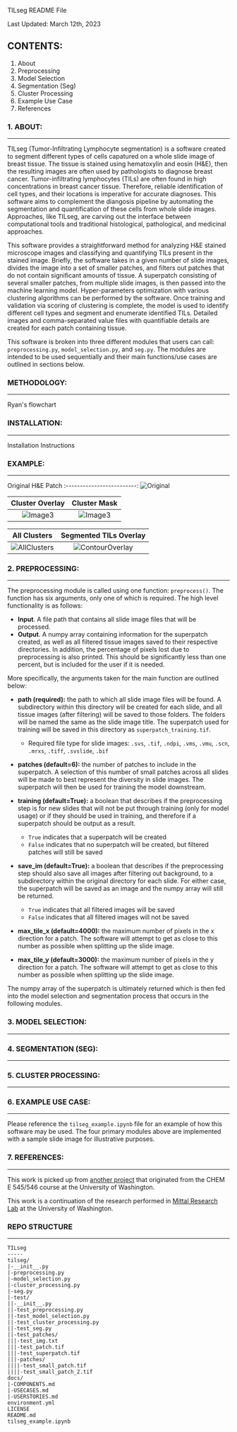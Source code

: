 TILseg README File

Last Updated: March 12th, 2023

## CONTENTS: ##
1. About
2. Preprocessing
3. Model Selection
4. Segmentation (Seg)
5. Cluster Processing
6. Example Use Case
7. References

### 1. ABOUT: ###
- - - -
TILseg (Tumor-Infiltrating Lymphocyte segmentation) is a software created to segment different types of cells capatured on a whole slide image of breast tissue. The tissue is stained using hematoxylin and eosin (H&E), then the resulting images are often used by pathologists to diagnose breast cancer. Tumor-infiltrating lymphocytes (TILs) are often found in high concentrations in breast cancer tissue. Therefore, reliable identification of cell types, and their locations is imperative for accurate diagnoses. This software aims to complement the diangosis pipeline by automating the segmentation and quantification of these cells from whole slide images. Approaches, like TILseg, are carving out the interface between computational tools and traditional histological, pathological, and medicinal approaches. 

This software provides a straightforward method for analyzing H&E stained microscope images and classifying and quantifying TILs present in the stained image. Briefly, the software takes in a given number of slide images, divides the image into a set of smaller patches, and filters out patches that do not contain significant amounts of tissue. A superpatch consisting of several smaller patches, from multiple slide images, is then passed into the machine learning model. Hyper-parameters optimization with various clustering algorithms can be performed by the software. Once training and validation via scoring of clustering is complete, the model is used to identify different cell types and segment and enumerate identified TILs. Detailed images and comma-separated value files with quantifiable details are created for each patch containing tissue.

This software is broken into three different modules that users can call: `preprocessing.py`, `model_selection.py`, and `seg.py`. The modules are intended to be used sequentially and their main functions/use cases are outlined in sections below.

### METHODOLOGY: ###
- - - -
Ryan's flowchart

### INSTALLATION: ###
- - - -
Installation Instructions

### EXAMPLE: ###
- - - -
Original H&E Patch
:-------------------------:
![Original](https://user-images.githubusercontent.com/121774063/224920422-fb696076-d907-45af-89ab-3f053dd89747.jpg)


Cluster Overlay               |  Cluster Mask
:-------------------------:|:-------------------------:
![Image3](https://user-images.githubusercontent.com/121774063/224920501-9a2b0f81-847a-4e08-8a60-e726f5e4d405.jpg)  |  ![Image3](https://user-images.githubusercontent.com/121774063/224920528-ef4b2c34-5695-46a7-b020-09dc4e068375.jpg)


All Clusters               |  Segmented TILs Overlay
:-------------------------:|:-------------------------:
![AllClusters](https://user-images.githubusercontent.com/121774063/224920465-6b5c79f6-6431-46cf-a16e-59fe66fdbc28.jpg)  |  ![ContourOverlay](https://user-images.githubusercontent.com/121774063/224920555-414d718b-6ce0-4920-9af0-01b1c6cc2b96.jpg)


### 2. PREPROCESSING: ###
- - - -
The preprocessing module is called using one function: `preprocess()`. The function has six arguments, only one of which is required. The high level functionality is as follows:
- **Input**. A file path that contains all slide image files that will be processed.
- **Output**. A numpy array containing information for the superpatch created, as well as all filtered tissue images saved to their respective directories. In addition, the percentage of pixels lost due to preprocessing is also printed. This should be significantly less than one percent, but is included for the user if it is needed.

More specifically, the arguments taken for the main function are outlined below:
- **path (required):** the path to which all slide image files will be found. A subdirectory within this directory will be created for each slide, and all tissue images (after filtering) will be saved to those folders. The folders will be named the same as the slide image title. The superpatch used for training will be saved in this directory as `superpatch_training.tif`.
    - Required file type for slide images: `.svs`, `.tif`, `.ndpi`, `.vms`, `.vmu`, `.scn`, `.mrxs`, `.tiff`, `.svslide`, `.bif`

- **patches (default=6):** the number of patches to include in the superpatch. A selection of this number of small patches across all slides will be made to best represent the diversity in slide images. The superpatch will then be used for training the model downstream.

- **training (default=True):** a boolean that describes if the preprocessing step is for new slides that will not be put through training (only for model usage) or if they should be used in training, and therefore if a superpatch should be output as a result. 
    - `True` indicates that a superpatch will be created
    - `False` indicates that no superpatch will be created, but filtered patches will still be saved

- **save_im (default=True):** a boolean that describes if the preprocessing step should also save all images after filtering out background, to a subdirectory within the original directory for each slide. For either case, the superpatch will be saved as an image and the numpy array will still be returned.
    - `True` indicates that all filtered images will be saved
    - `False` indicates that all filtered images will not be saved

- **max_tile_x (default=4000):** the maximum number of pixels in the x direction for a patch. The software will attempt to get as close to this number as possible when splitting up the slide image.

- **max_tile_y (default=3000):** the maximum number of pixels in the y direction for a patch. The software will attempt to get as close to this number as possible when splitting up the slide image.

The numpy array of the superpatch is ultimately returned which is then fed into the model selection and segmentation process that occurs in the following modules.

### 3. MODEL SELECTION: ###
- - - -


### 4. SEGMENTATION (SEG): ###
- - - -


### 5. CLUSTER PROCESSING: ###
- - - -


### 6. EXAMPLE USE CASE: ###
- - - -
Please reference the `tilseg_example.ipynb` file for an example of how this software may be used. The four primary modules above are implemented with a sample slide image for illustrative purposes.

### 7. REFERENCES: ###
- - - -
This work is picked up from [another project](https://github.com/ViditShah98/Digital_segmentation_BRCA_547_Capstone) that originated from the CHEM E 545/546 course at the University of Washington.

This work is a continuation of the research performed in [Mittal Research Lab](https://shachimittal.com/) at the University of Washington.

### REPO STRUCTURE ###
- - - -
```
TILseg
-----
tilseg/
|-__init__.py
|-preprocessing.py
|-model_selection.py
|-cluster_processing.py
|-seg.py
|-test/
||-__init__.py
||-test_preprocessing.py
||-test_model_selection.py
||-test_cluster_processing.py
||-test_seg.py
||-test_patches/
|||-test_img.txt
|||-test_patch.tif
|||-test_superpatch.tif
|||-patches/
||||-test_small_patch.tif
||||-test_small_patch_2.tif
docs/
|-COMPONENTS.md
|-USECASES.md
|-USERSTORIES.md
environment.yml
LICENSE
README.md
tilseg_example.ipynb
```
